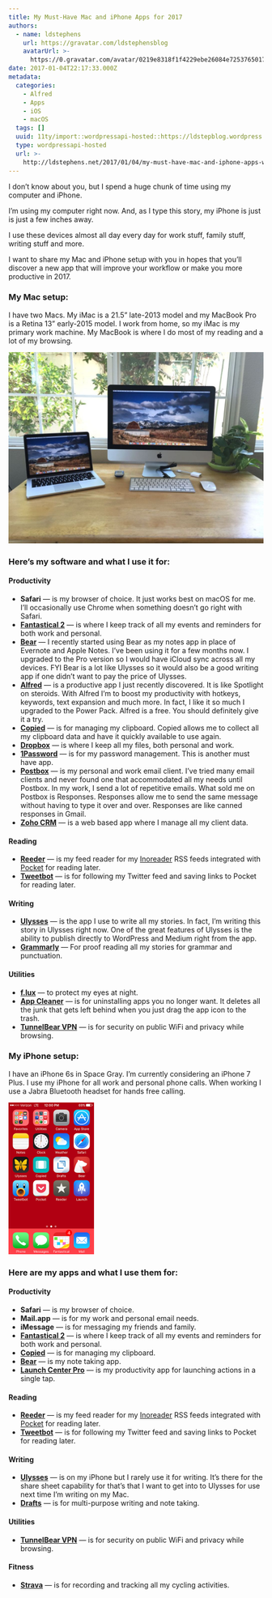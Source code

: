 ```yaml
---
title: My Must-Have Mac and iPhone Apps for 2017
authors:
  - name: ldstephens
    url: https://gravatar.com/ldstephensblog
    avatarUrl: >-
      https://0.gravatar.com/avatar/0219e8318f1f4229ebe26084e7253765017f43ca0c631be37dc6d0b8ad6e40a4?s=96&d=identicon&r=G
date: 2017-01-04T22:17:33.000Z
metadata:
  categories:
    - Alfred
    - Apps
    - iOS
    - macOS
  tags: []
  uuid: 11ty/import::wordpressapi-hosted::https://ldstepblog.wordpress.com/?p=152
  type: wordpressapi-hosted
  url: >-
    http://ldstephens.net/2017/01/04/my-must-have-mac-and-iphone-apps-web-services-for-2017/
---
```

I don’t know about you, but I spend a huge chunk of time using my computer and iPhone.

I’m using my computer right now. And, as I type this story, my iPhone is just is just a few inches away.

I use these devices almost all day every day for work stuff, family stuff, writing stuff and more.

I want to share my Mac and iPhone setup with you in hopes that you’ll discover a new app that will improve your workflow or make you more productive in 2017.

### My Mac setup:

I have two Macs. My iMac is a 21.5” late-2013 model and my MacBook Pro is a Retina 13” early-2015 model. I work from home, so my iMac is my primary work machine. My MacBook is where I do most of my reading and a lot of my browsing.

![](assets/image-copied-on-2016-12-29-at--xrx6HaXLJBIt.jpeg)

### Here’s my software and what I use it for:

#### **Productivity**

-   **Safari** — is my browser of choice. It just works best on macOS for me. I’ll occasionally use Chrome when something doesn’t go right with Safari.
-   **[Fantastical 2](https://itunes.apple.com/us/app/fantastical-2-calendar-reminders/id975937182?mt=12&uo=4&at=1000lude)** — is where I keep track of all my events and reminders for both work and personal.
-   **[Bear](https://geo.itunes.apple.com/us/app/bear-beautiful-writing-app/id1091189122?mt=12&at=1000lude)** — I recently started using Bear as my notes app in place of Evernote and Apple Notes. I’ve been using it for a few months now. I upgraded to the Pro version so I would have iCloud sync across all my devices. FYI Bear is a lot like Ulysses so it would also be a good writing app if one didn’t want to pay the price of Ulysses.
-   **[Alfred](https://www.alfredapp.com)** — is a productive app I just recently discovered. It is like Spotlight on steroids. With Alfred I’m to boost my productivity with hotkeys, keywords, text expansion and much more. In fact, I like it so much I upgraded to the Power Pack. Alfred is a free. You should definitely give it a try.
-   **[Copied](https://itunes.apple.com/us/app/copied-copy-paste-everywhere/id1026349850?mt=12&uo=4&at=1000lude)** — is for managing my clipboard. Copied allows me to collect all my clipboard data and have it quickly available to use again.
-   **[Dropbox](https://www.dropbox.com/)** — is where I keep all my files, both personal and work.
-   **[1Password](https://itunes.apple.com/us/app/1password-password-manager/id443987910?mt=12&uo=4&at=1000lude)** — is for my password management. This is another must have app.
-   **[Postbox](https://www.postbox-inc.com)** — is my personal and work email client. I’ve tried many email clients and never found one that accommodated all my needs until Postbox. In my work, I send a lot of repetitive emails. What sold me on Postbox is Responses. Responses allow me to send the same message without having to type it over and over. Responses are like canned responses in Gmail.
-   **[Zoho CRM](https://www.zoho.com/crm/?src=zoho-snm)** — is a web based app where I manage all my client data.

#### **Reading**

-   **[Reeder](https://itunes.apple.com/us/app/reeder-3/id880001334?mt=12&uo=4&at=1000lude)** — is my feed reader for my [Inoreader](https://www.inoreader.com/) RSS feeds integrated with [Pocket](https://itunes.apple.com/us/app/pocket/id568494494?mt=12&uo=4&at=1000lude) for reading later.
-   **[Tweetbot](https://itunes.apple.com/us/app/tweetbot-for-twitter/id557168941?mt=12&uo=4&at=1000lude)** — is for following my Twitter feed and saving links to Pocket for reading later.

#### **Writing**

-   **[Ulysses](https://itunes.apple.com/us/app/ulysses/id623795237?mt=12&uo=4&at=1000lude)** — is the app I use to write all my stories. In fact, I’m writing this story in Ulysses right now. One of the great features of Ulysses is the ability to publish directly to WordPress and Medium right from the app.
-   **[Grammarly](https://www.grammarly.com)** — For proof reading all my stories for grammar and punctuation.

#### **Utilities**

-   **[f.lux](https://justgetflux.com/)** — to protect my eyes at night.
-   **[App Cleaner](http://freemacsoft.net/appcleaner/)** — is for uninstalling apps you no longer want. It deletes all the junk that gets left behind when you just drag the app icon to the trash.
-   **[TunnelBear VPN](https://www.tunnelbear.com)** — is for security on public WiFi and privacy while browsing.

### My iPhone setup:

I have an iPhone 6s in Space Gray. I’m currently considering an iPhone 7 Plus. I use my iPhone for all work and personal phone calls. When working I use a Jabra Bluetooth headset for hands free calling.

![](assets/image-copied-on-2017-01-02-at--f6UBrqOUxgFW.png)

### Here are my apps and what I use them for:

#### **Productivity**

-   **Safari** — is my browser of choice.
-   **Mail.app** — is for my work and personal email needs.
-   **iMessage** — is for messaging my friends and family.
-   **[Fantastical 2](https://itunes.apple.com/us/app/fantastical-2-for-iphone-calendar/id718043190?mt=8&uo=4&at=1000lude)** — is where I keep track of all my events and reminders for both work and personal.
-   **[Copied](https://itunes.apple.com/us/app/copied-copy-paste-everywhere/id1015767349?mt=8&uo=4&at=1000lude)** — is for managing my clipboard.
-   **[Bear](https://itunes.apple.com/us/app/bear-beautiful-writing-app/id1016366447?mt=8&at=1000lude)** — is my note taking app.
-   **[Launch Center Pro](https://itunes.apple.com/us/app/launch-center-pro-shortcut/id532016360?mt=8&uo=4&at=1000lude)** — is my productivity app for launching actions in a single tap.

#### **Reading**

-   **[Reeder](https://itunes.apple.com/us/app/reeder-3/id697846300?mt=8&uo=4&at=1000lude)** — is my feed reader for my [Inoreader](https://itunes.apple.com/us/app/inoreader-rss-news-reader/id892355414?mt=8&uo=4&at=1000lude) RSS feeds integrated with [Pocket](https://itunes.apple.com/us/app/pocket-save-articles-videos/id309601447?mt=8&uo=4&at=1000lude) for reading later.
-   **[Tweetbot](https://itunes.apple.com/us/app/tweetbot-4-for-twitter/id1018355599?mt=8&uo=4&at=1000lude)** — is for following my Twitter feed and saving links to Pocket for reading later.

#### **Writing**

-   **[Ulysses](https://itunes.apple.com/us/app/ulysses/id950335311?mt=8&uo=4&at=1000lude)** — is on my iPhone but I rarely use it for writing. It’s there for the share sheet capability for that’s that I want to get into to Ulysses for use next time I’m writing on my Mac.
-   **[Drafts](https://itunes.apple.com/us/app/drafts-quickly-capture-notes/id905337691?mt=8&uo=4&at=1000lude)** — is for multi-purpose writing and note taking.

#### **Utilities**

-   **[TunnelBear VPN](https://www.tunnelbear.com)** — is for security on public WiFi and privacy while browsing.

#### **Fitness**

-   **[Strava](https://itunes.apple.com/us/app/strava-running-and-cycling/id426826309?mt=8&uo=4&at=1000lude)** — is for recording and tracking all my cycling activities.